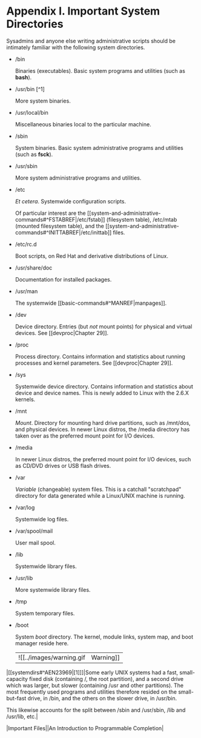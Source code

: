 # Appendix I. Important System Directories

Sysadmins and anyone else writing administrative scripts should be intimately familiar with the following system directories.

- /bin
    
    Binaries (executables). Basic system programs and utilities (such as **bash**).
    
- /usr/bin [^1]
    
    More system binaries.
    
- /usr/local/bin
    
    Miscellaneous binaries local to the particular machine.
    
- /sbin
    
    System binaries. Basic system administrative programs and utilities (such as **fsck**).
    
- /usr/sbin
    
    More system administrative programs and utilities.
    
- /etc
    
    _Et cetera_. Systemwide configuration scripts.
    
    Of particular interest are the [[system-and-administrative-commands#^FSTABREF|/etc/fstab]] (filesystem table), /etc/mtab (mounted filesystem table), and the [[system-and-administrative-commands#^INITTABREF|/etc/inittab]] files.
    
- /etc/rc.d
    
    Boot scripts, on Red Hat and derivative distributions of Linux.
    
- /usr/share/doc
    
    Documentation for installed packages.
    
- /usr/man
    
    The systemwide [[basic-commands#^MANREF|manpages]].
    
- /dev
    
    Device directory. Entries (but _not_ mount points) for physical and virtual devices. See [[devproc|Chapter 29]].
    
- /proc
    
    Process directory. Contains information and statistics about running processes and kernel parameters. See [[devproc|Chapter 29]].
    
- /sys
    
    Systemwide device directory. Contains information and statistics about device and device names. This is newly added to Linux with the 2.6.X kernels.
    
- /mnt
    
    _Mount_. Directory for mounting hard drive partitions, such as /mnt/dos, and physical devices. In newer Linux distros, the /media directory has taken over as the preferred mount point for I/O devices.
    
- /media
    
    In newer Linux distros, the preferred mount point for I/O devices, such as CD/DVD drives or USB flash drives.
    
- /var
    
    _Variable_ (changeable) system files. This is a catchall "scratchpad" directory for data generated while a Linux/UNIX machine is running.
    
- /var/log
    
    Systemwide log files.
    
- /var/spool/mail
    
    User mail spool.
    
- /lib
    
    Systemwide library files.
    
- /usr/lib
    
    More systemwide library files.
    
- /tmp
    
    System temporary files.
    
- /boot
    
    System _boot_ directory. The kernel, module links, system map, and boot manager reside here.
    
    |   |   |
    |---|---|
    |![[../images/warning.gif|Warning]]|Altering files in this directory may result in an unbootable system.|
    

|[[systemdirs#^AEN23969|[1]]]|Some early UNIX systems had a fast, small-capacity fixed disk (containing /, the root partition), and a second drive which was larger, but slower (containing /usr and other partitions). The most frequently used programs and utilities therefore resided on the small-but-fast drive, in /bin, and the others on the slower drive, in /usr/bin.

This likewise accounts for the split between /sbin and /usr/sbin, /lib and /usr/lib, etc.|

|Important Files||An Introduction to Programmable Completion|